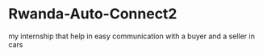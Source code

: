# Rwanda-Auto-Connect2
my internship that help in easy communication with a buyer and a seller in cars
